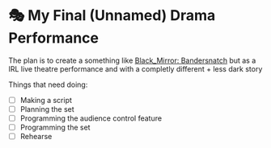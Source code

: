 # 🎭 My Final (Unnamed) Drama Performance

The plan is to create a something like [Black_Mirror: Bandersnatch](https://en.wikipedia.org/wiki/Black_Mirror:_Bandersnatch) but as a IRL live theatre performance and with a completly different + less dark story

Things that need doing:

- [ ] Making a script
- [ ] Planning the set
- [ ] Programming the audience control feature
- [ ] Programming the set
- [ ] Rehearse
